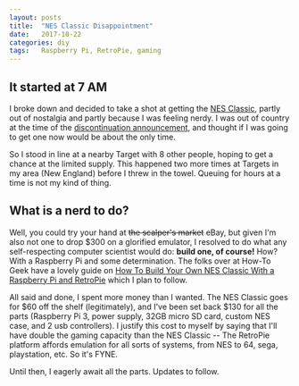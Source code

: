 ```yaml
---
layout: posts
title:  "NES Classic Disappointment"
date:   2017-10-22
categories: diy
tags:	Raspberry Pi, RetroPie, gaming
---
```

## It started at 7 AM

I broke down and decided to take a shot at getting the [NES Classic](http://www.nintendo.com/nes-classic/), partly out of nostalgia and partly because I was feeling nerdy.  I was out of country at the time of the [discontinuation announcement](https://www.wired.com/2017/04/nintendo-discontinuing-nes-classic-mistake/), and thought if I was going to get one now would be about the only time.

So I stood in line at a nearby Target with 8 other people, hoping to get a chance at the limited supply.  This happened two more times at Targets in my area (New England) before I threw in the towel.  Queuing for hours at a time is not my kind of thing.

## What is a nerd to do?

Well, you could try your hand at <s>the scalper's market</s> eBay, but given I'm also not one to drop $300 on a glorified emulator, I resolved to do what any self-respecting computer scientist would do: **build one, of course!** How? With a Raspberry Pi and some determination.  The folks over at How-To Geek have a lovely guide on [How To Build Your Own NES Classic With a Raspberry Pi and RetroPie](https://www.howtogeek.com/286842/how-to-build-your-own-nes-classic-with-a-raspberry-pi-and-retropie/) which I plan to follow.

All said and done, I spent more money than I wanted.  The NES Classic goes for $60 off the shelf (legitimately), and I've been set back $130 for all the parts (Raspberry Pi 3, power supply, 32GB micro SD card, custom NES case, and 2 usb controllers).  I justify this cost to myself by saying that I'll have double the gaming capacity than the NES Classic -- The RetroPie platform affords emulation for all sorts of systems, from NES to 64, sega, playstation, etc.  So it's FYNE.
 
Until then, I eagerly await all the parts.  Updates to follow.